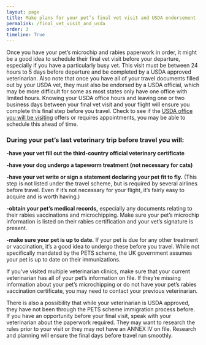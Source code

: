 ```yaml
---
layout: page
title: Make plans for your pet’s final vet visit and USDA endorsement
permalink: /final_vet_visit_and_usda
order: 3
timeline: True
---
```

Once you have your pet’s microchip and rabies paperwork in order, it might be a good idea to schedule their final vet visit before your departure, especially if you have a particularly busy vet.  This visit must be between 24 hours to 5 days before departure and be completed by a USDA approved veterinarian.  Also note that once you have all of your travel documents filled out by your USDA vet, they must also be endorsed by a USDA official, which may be more difficult for some as most states only have one office with limited hours.  Knowing your USDA office hours and leaving one or two business days between your final vet visit and your flight will ensure you complete this final step before you travel.  Check to see if the <a href="/usda">USDA office you will be visiting</a> offers or requires appointments, you may be able to schedule this ahead of time.  

<h3>During your pet’s last veterinary trip before travel you will:</h3>

<b>-have your vet fill out the third-country official veterinary certificate</b>

<b>-have your dog undergo a tapeworm treatment (not necessary for cats)</b>

<b>-have your vet write or sign a statement declaring your pet fit to fly.</b> (This step is not listed under the travel scheme, but is required by several airlines before travel.  Even if it’s not necessary for your flight, it’s fairly easy to acquire and is worth having.)

<b>-obtain your pet’s medical records,</b> especially any documents relating to their rabies vaccinations and microchipping.  Make sure your pet’s microchip information is listed on their rabies certification and your vet’s signature is present.

<b>-make sure your pet is up to date.</b>  If your pet is due for any other treatment or vaccination, it’s a good idea to undergo these before you travel.  While not specifically mandated by the PETS scheme, the UK government assumes your pet is up to date on their immunizations.  



If you’ve visited multiple veterinarian clinics, make sure that your current veterinarian has all of your pet’s information on file.  If they’re missing information about your pet’s microchipping or do not have your pet’s rabies vaccination certificate, you may need to contact your previous veterinarian.  

There is also a possibility that while your veterinarian is USDA approved, they have not been through the PETS scheme immigration process before.  If you have an opportunity before your final visit, speak with your veterinarian about the paperwork required.  They may want to research the rules prior to your visit or they may not have an ANNEX IV on file.  Research and planning will ensure the final days before travel run smoothly.
